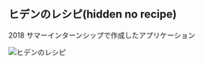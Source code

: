 ## ヒデンのレシピ(hidden no recipe)
2018 サマーインターンシップで作成したアプリケーション

![ヒデンのレシピ](https://user-images.githubusercontent.com/25325947/45585335-bcf28280-b91d-11e8-8c3a-8a1cd37416df.png "サンプル")
